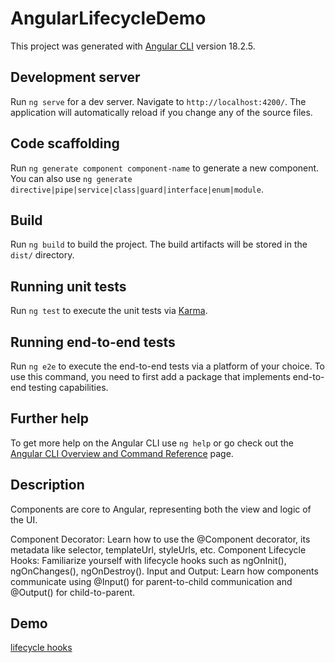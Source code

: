 # AngularLifecycleDemo

This project was generated with [Angular CLI](https://github.com/angular/angular-cli) version 18.2.5.

## Development server

Run `ng serve` for a dev server. Navigate to `http://localhost:4200/`. The application will automatically reload if you change any of the source files.

## Code scaffolding

Run `ng generate component component-name` to generate a new component. You can also use `ng generate directive|pipe|service|class|guard|interface|enum|module`.

## Build

Run `ng build` to build the project. The build artifacts will be stored in the `dist/` directory.

## Running unit tests

Run `ng test` to execute the unit tests via [Karma](https://karma-runner.github.io).

## Running end-to-end tests

Run `ng e2e` to execute the end-to-end tests via a platform of your choice. To use this command, you need to first add a package that implements end-to-end testing capabilities.

## Further help

To get more help on the Angular CLI use `ng help` or go check out the [Angular CLI Overview and Command Reference](https://angular.dev/tools/cli) page.
## Description 

Components are core to Angular, representing both the view and logic of the UI.

Component Decorator: Learn how to use the @Component decorator, its metadata like selector, templateUrl, styleUrls, etc.
Component Lifecycle Hooks: Familiarize yourself with lifecycle hooks such as ngOnInit(), ngOnChanges(), ngOnDestroy().
Input and Output: Learn how components communicate using @Input() for parent-to-child communication and @Output() for child-to-parent.

## Demo

[lifecycle hooks](https://github.com/walaazahranthedeveloper/angular-lifecycle-demo/blob/master/Screenshot%202024-09-19%20171719.png)
